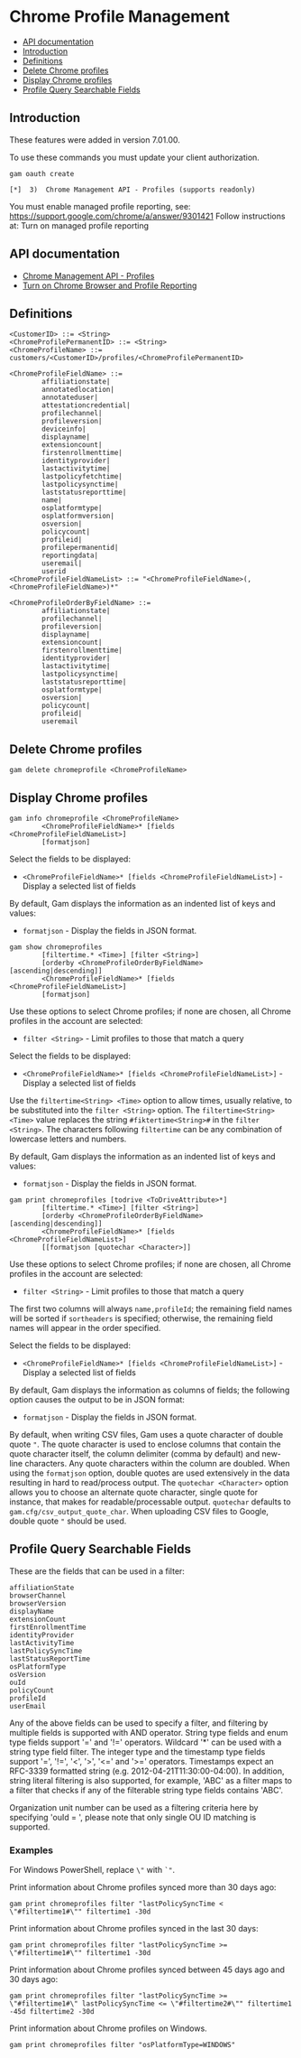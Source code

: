 # Chrome Profile Management
- [API documentation](#api-documentation)
- [Introduction](#introduction)
- [Definitions](#definitions)
- [Delete Chrome profiles](#delete-chrome-profiles)
- [Display Chrome profiles](#display-chrome-profiles)
- [Profile Query Searchable Fields](#profile-query-searchable-fields)

## Introduction
These features were added in version 7.01.00.

To use these commands you must update your client authorization.
```
gam oauth create

[*]  3)  Chrome Management API - Profiles (supports readonly)
```

You must enable managed profile reporting, see: https://support.google.com/chrome/a/answer/9301421
Follow instructions at: Turn on managed profile reporting

## API documentation
* [Chrome Management API - Profiles](https://developers.google.com/chrome/management/reference/rest/v1/customers.profiles)
* [Turn on Chrome Browser and Profile Reporting](https://support.google.com/chrome/a/answer/9301421)

## Definitions
```
<CustomerID> ::= <String>
<ChromeProfilePermanentID> ::= <String>
<ChromeProfileName> ::= customers/<CustomerID>/profiles/<ChromeProfilePermanentID>

<ChromeProfileFieldName> ::=
        affiliationstate|
        annotatedlocation|
        annotateduser|
        attestationcredential|
        profilechannel|
        profileversion|
        deviceinfo|
        displayname|
        extensioncount|
        firstenrollmenttime|
        identityprovider|
        lastactivitytime|
        lastpolicyfetchtime|
        lastpolicysynctime|
        laststatusreporttime|
        name|
        osplatformtype|
        osplatformversion|
        osversion|
        policycount|
        profileid|
        profilepermanentid|
        reportingdata|
        useremail|
        userid
<ChromeProfileFieldNameList> ::= "<ChromeProfileFieldName>(,<ChromeProfileFieldName>)*"

<ChromeProfileOrderByFieldName> ::=
        affiliationstate|
        profilechannel|
        profileversion|
        displayname|
        extensioncount|
        firstenrollmenttime|
        identityprovider|
        lastactivitytime|
        lastpolicysynctime|
        laststatusreporttime|
        osplatformtype|
        osversion|
        policycount|
        profileid|
        useremail
```
## Delete Chrome profiles
```
gam delete chromeprofile <ChromeProfileName>
```

## Display Chrome profiles
```
gam info chromeprofile <ChromeProfileName>
        <ChromeProfileFieldName>* [fields <ChromeProfileFieldNameList>]
        [formatjson]
```
Select the fields to be displayed:
* `<ChromeProfileFieldName>* [fields <ChromeProfileFieldNameList>]` - Display a selected list of fields

By default, Gam displays the information as an indented list of keys and values:
- `formatjson` - Display the fields in JSON format.

```
gam show chromeprofiles
        [filtertime.* <Time>] [filter <String>]
        [orderby <ChromeProfileOrderByFieldName> [ascending|descending]]
        <ChromeProfileFieldName>* [fields <ChromeProfileFieldNameList>]
        [formatjson]
```

Use these options to select Chrome profiles; if none are chosen, all Chrome profiles in the account are selected:
* `filter <String>` - Limit profiles to those that match a query

Select the fields to be displayed:
* `<ChromeProfileFieldName>* [fields <ChromeProfileFieldNameList>]` - Display a selected list of fields

Use the `filtertime<String> <Time>` option to allow times, usually relative, to be substituted into the `filter <String>` option.
The `filtertime<String> <Time>` value replaces the string `#fiktertime<String>#` in the `filter <String>`.
The characters following `filtertime` can be any combination of lowercase letters and numbers.

By default, Gam displays the information as an indented list of keys and values:
- `formatjson` - Display the fields in JSON format.

```
gam print chromeprofiles [todrive <ToDriveAttribute>*]
        [filtertime.* <Time>] [filter <String>]
        [orderby <ChromeProfileOrderByFieldName> [ascending|descending]]
        <ChromeProfileFieldName>* [fields <ChromeProfileFieldNameList>]
        [[formatjson [quotechar <Character>]]
```

Use these options to select Chrome profiles; if none are chosen, all Chrome profiles in the account are selected:
* `filter <String>` - Limit profiles to those that match a query

The first two columns will always `name,profileId`; the remaining field names will be sorted if `sortheaders` is specified;
otherwise, the remaining field names will appear in the order specified.

Select the fields to be displayed:
* `<ChromeProfileFieldName>* [fields <ChromeProfileFieldNameList>]` - Display a selected list of fields

By default, Gam displays the information as columns of fields; the following option causes the output to be in JSON format:
* `formatjson` - Display the fields in JSON format.

By default, when writing CSV files, Gam uses a quote character of double quote `"`. The quote character is used to enclose columns that contain
the quote character itself, the column delimiter (comma by default) and new-line characters. Any quote characters within the column are doubled.
When using the `formatjson` option, double quotes are used extensively in the data resulting in hard to read/process output.
The `quotechar <Character>` option allows you to choose an alternate quote character, single quote for instance, that makes for readable/processable output.
`quotechar` defaults to `gam.cfg/csv_output_quote_char`. When uploading CSV files to Google, double quote `"` should be used.

## Profile Query Searchable Fields

These are the fields that can be used in a filter:
```
affiliationState
browserChannel
browserVersion
displayName
extensionCount
firstEnrollmentTime
identityProvider
lastActivityTime
lastPolicySyncTime
lastStatusReportTime
osPlatformType
osVersion
ouId
policyCount
profileId
userEmail
```
Any of the above fields can be used to specify a filter, and filtering by multiple fields is supported with AND operator.
String type fields and enum type fields support '=' and '!=' operators. Wildcard '*' can be used with a string type field filter.
The integer type and the timestamp type fields support '=', '!=', '<', '>', '<=' and '>=' operators.
Timestamps expect an RFC-3339 formatted string (e.g. 2012-04-21T11:30:00-04:00).
In addition, string literal filtering is also supported, for example, 'ABC' as a filter maps to a filter that checks if any of the filterable string type fields contains 'ABC'.

Organization unit number can be used as a filtering criteria here by specifying 'ouId = <String>', please note that only single OU ID matching is supported.

### Examples

For Windows PowerShell, replace `\"` with ``` `" ```.

Print information about Chrome profiles synced more than 30 days ago:

```
gam print chromeprofiles filter "lastPolicySyncTime < \"#filtertime1#\"" filtertime1 -30d
```

Print information about Chrome profiles synced in the last 30 days:

```
gam print chromeprofiles filter "lastPolicySyncTime >= \"#filtertime1#\"" filtertime1 -30d
```

Print information about Chrome profiles synced between 45 days ago and 30 days ago:

```
gam print chromeprofiles filter "lastPolicySyncTime >= \"#filtertime1#\" lastPolicySyncTime <= \"#filtertime2#\"" filtertime1 -45d filtertime2 -30d
```

Print information about Chrome profiles on Windows.
```
gam print chromeprofiles filter "osPlatformType=WINDOWS"
```